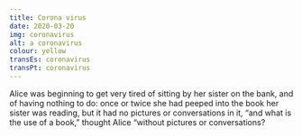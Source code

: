 ```yaml
---
title: Corona virus
date: 2020-03-20
img: coronavirus
alt: a coronavirus
colour: yellow
transEs: coronavirus
transPt: coronavirus
---
```


Alice was beginning to get very tired of sitting by her sister on the bank, and of having nothing to do: once or twice she had peeped into the book her sister was reading, but it had no pictures or conversations in it, “and what is the use of a book,” thought Alice “without pictures or conversations?